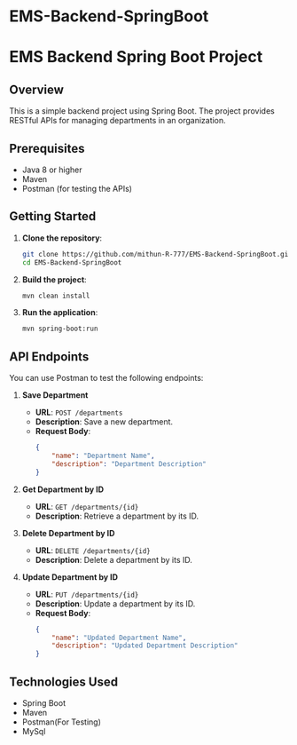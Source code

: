 # EMS-Backend-SpringBoot
# EMS Backend Spring Boot Project

## Overview

This is a simple backend project using Spring Boot. The project provides RESTful APIs for managing departments in an organization.

## Prerequisites

- Java 8 or higher
- Maven
- Postman (for testing the APIs)

## Getting Started

1. **Clone the repository**:
    ```bash
    git clone https://github.com/mithun-R-777/EMS-Backend-SpringBoot.git
    cd EMS-Backend-SpringBoot
    ```

2. **Build the project**:
    ```bash
    mvn clean install
    ```

3. **Run the application**:
    ```bash
    mvn spring-boot:run
    ```

## API Endpoints

You can use Postman to test the following endpoints:

1. **Save Department**
    - **URL**: `POST /departments`
    - **Description**: Save a new department.
    - **Request Body**:
        ```json
        {
            "name": "Department Name",
            "description": "Department Description"
        }
        ```

2. **Get Department by ID**
    - **URL**: `GET /departments/{id}`
    - **Description**: Retrieve a department by its ID.

3. **Delete Department by ID**
    - **URL**: `DELETE /departments/{id}`
    - **Description**: Delete a department by its ID.

4. **Update Department by ID**
    - **URL**: `PUT /departments/{id}`
    - **Description**: Update a department by its ID.
    - **Request Body**:
        ```json
        {
            "name": "Updated Department Name",
            "description": "Updated Department Description"
        }
        ```

## Technologies Used

- Spring Boot
- Maven
- Postman(For Testing)
- MySql
